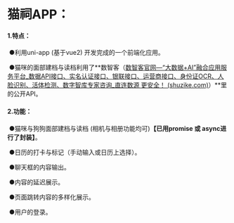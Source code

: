 # 猫祠APP：

#### 	1.特点：

​			●利用uni-app (基于vue2) 开发完成的一个前端化应用。

​			●猫咪的面部建档与读档利用了**数智客（[数智客官网—“大数据+AI”融合应用服务平台_数据API接口、实名认证接口、银联接口、运营商接口、身份证OCR、人脸识别、活体检测、数字智库专家咨询_直连数源 更安全！ (shuzike.com)](https://www.shuzike.com/)）**里的公开API。

#### 	2.功能：

​			●猫咪与狗狗面部建档与读档  (相机与相册功能均可)**【已用promise 或 async进行了封装】**。

​			●日历的打卡与标记（手动输入或日历上选择）。

​			●聊天框的内容输出。

​			●内容的延迟展示。

​			●页面跳转内容的多样化展示。

​			●用户的登录。

​			